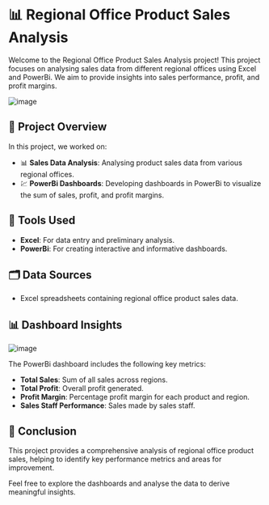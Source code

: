 # 📊 Regional Office Product Sales Analysis

Welcome to the Regional Office Product Sales Analysis project! This project focuses on analysing sales data from different regional offices using Excel and PowerBi. We aim to provide insights into sales performance, profit, and profit margins.

![image](https://github.com/user-attachments/assets/c53a269d-12fc-4ccd-938f-213eddd230d2)


## 📁 Project Overview

In this project, we worked on:

- 📊 **Sales Data Analysis**: Analysing product sales data from various regional offices.
- 💹 **PowerBi Dashboards**: Developing dashboards in PowerBi to visualize the sum of sales, profit, and profit margins.

## 🔧 Tools Used

- **Excel**: For data entry and preliminary analysis.
- **PowerBi**: For creating interactive and informative dashboards.

## 🗂️ Data Sources

- Excel spreadsheets containing regional office product sales data.

## 📊 Dashboard Insights

![image](https://github.com/user-attachments/assets/4a661461-5f34-4365-8879-c212c859c108)


The PowerBi dashboard includes the following key metrics:
- **Total Sales**: Sum of all sales across regions.
- **Total Profit**: Overall profit generated.
- **Profit Margin**: Percentage profit margin for each product and region.
- **Sales Staff Performance**: Sales made by sales staff.

## 📃 Conclusion

This project provides a comprehensive analysis of regional office product sales, helping to identify key performance metrics and areas for improvement.

Feel free to explore the dashboards and analyse the data to derive meaningful insights.
